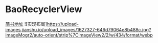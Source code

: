 # BaoRecyclerView
[简书地址](https://www.jianshu.com/p/c1090314efbf)
![实现布局]https://upload-images.jianshu.io/upload_images/1627327-646d79064e8b488c.jpg?imageMogr2/auto-orient/strip%7CimageView2/2/w/434/format/webp
